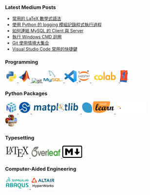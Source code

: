 <h3 >Latest Medium Posts</h3>

<!-- BLOG-POST-LIST:START -->
- [常用的 LaTeX 數學式語法](https://wyatthoho.medium.com/%E5%B8%B8%E7%94%A8%E7%9A%84-latex-%E6%95%B8%E5%AD%B8%E5%BC%8F%E8%AA%9E%E6%B3%95-78bfe9d09772?source=rss-1aa7afdfe5e------2)
- [使用 Python 的 logging 模組記錄程式執行過程](https://wyatthoho.medium.com/%E4%BD%BF%E7%94%A8-python-%E7%9A%84-logging-%E6%A8%A1%E7%B5%84%E8%A8%98%E9%8C%84%E7%A8%8B%E5%BC%8F%E5%9F%B7%E8%A1%8C%E9%81%8E%E7%A8%8B-2fd1235060e6?source=rss-1aa7afdfe5e------2)
- [如何連結 MySQL 的 Client 與 Server](https://wyatthoho.medium.com/mysql-%E7%9A%84-client-%E8%88%87-server-%E5%A6%82%E4%BD%95%E9%80%A3%E7%B5%90-d17edd2d7861?source=rss-1aa7afdfe5e------2)
- [執行 Windows CMD 迴圈](https://wyatthoho.medium.com/%E5%9F%B7%E8%A1%8C-windows-cmd-%E8%BF%B4%E5%9C%88-ecd819fbcbef?source=rss-1aa7afdfe5e------2)
- [Git 使用情境大集合](https://wyatthoho.medium.com/git-%E4%BD%BF%E7%94%A8%E6%83%85%E5%A2%83%E5%A4%A7%E9%9B%86%E5%90%88-ea74a2d65e16?source=rss-1aa7afdfe5e------2)
- [Visual Studio Code 常用的快捷鍵](https://wyatthoho.medium.com/visual-studio-code-%E5%B8%B8%E7%94%A8%E7%9A%84%E5%BF%AB%E6%8D%B7%E9%8D%B5-894ff940a2c1?source=rss-1aa7afdfe5e------2)
<!-- BLOG-POST-LIST:END -->

<h3 >Programming</h3>
  <p > 
  <a href="https://www.python.org" target="_blank"> 
    <img src="https://raw.githubusercontent.com/devicons/devicon/master/icons/python/python-original.svg" alt="python" width="40" height="40"/> </a>    
  <a href="https://www.mathworks.com/" target="_blank"> 
    <img src="img/matlabLogo.svg" alt="matlab" width="40" height="40"/> </a>    
  <a href="https://git-scm.com/" target="_blank"> 
    <img src="https://www.vectorlogo.zone/logos/git-scm/git-scm-icon.svg" alt="git" width="40" height="40"/> </a> 
  <a href="https://www.mysql.com/" target="_blank"> 
    <img src="img/mysql.png" alt="mysql" width="67" height="40"/> </a> 
  <a href="https://code.visualstudio.com/" target="_blank"> 
    <img src="img/VisualStudioCode.png" alt="vscode" width="40" height="40"/> </a>
  <a href="https://jupyter.org/" target="_blank"> 
    <img src="img/jupyter.svg" alt="Jupyter" width="40" height="40"/> </a>
  <a href="https://colab.research.google.com/" target="_blank"> 
    <img src="img/colab.png" alt="colab" width="90" height="40"/> </a>
  <a href="https://www.tcl-lang.org/" target="_blank"> 
    <img src="img/tcl-powered.svg" alt="Tcl" width="26" height="40"/> </a>

<h3 >Python Packages</h3>
  <p > 
  <a href="https://numpy.org/" target="_blank"> 
    <img src="img/numpy.svg" alt="numpy" width="40" height="40"/> </a>    
  <a href="https://scipy.org/" target="_blank"> 
    <img src="img/scipy.svg" alt="scipy" width="40" height="40"/> </a>    
  <a href="https://matplotlib.org/" target="_blank"> 
    <img src="img/matplot.svg" alt="matplot" width="160" height="40"/> </a>    
  <a href="https://scikit-learn.org/stable/" target="_blank"> 
    <img src="img/scikit.png" alt="scikit" width="107" height="40"/> </a>    
  <a href="https://pandas.pydata.org/" target="_blank"> 
    <img src="img/pandas.svg" alt="pandas" width="100" height="40"/> </a>    
  <a href="https://pypi.org/project/Pillow/" target="_blank"> 
    <img src="img/pillow.png" alt="pillow" width="40" height="40"/> </a>    

<h3 >Typesetting </h3>
  </p>
  <a href="https://www.latex-project.org/" target="_blank"> 
    <img src="img/latex.png" alt="latex" width="80" height="40"/> </a>    
  <a href="https://www.overleaf.com/" target="_blank"> 
    <img src="img/overleaf.svg" alt="colab" width="100" height="40"/> </a>
  <a href="https://daringfireball.net/projects/markdown/" target="_blank"> 
    <img src="img/markdown.svg" alt="latex" width="65" height="40"/> </a>    

<h3 >Computer-Aided Engineering</h3>
  </p>
  <a href="https://www.3ds.com/products-services/simulia/products/abaqus/" target="_blank"> 
    <img src="img/abaqus.png" alt="abaqus" width="80" height="40"/> </a>
  <a href="https://altair.com/hyperworks" target="_blank"> 
    <img src="img/altair-hyperworks.png" alt="HyperWorks" width="80" height="40"/> </a>
